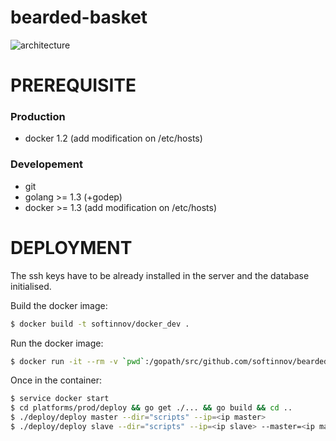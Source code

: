bearded-basket
==============

![architecture](https://docs.google.com/drawings/d/17gI1qThbS60gCfTtME9xIFRNDxauJp4hurALpPH_I8U/pub?w=678&h=488)

PREREQUISITE
============

### Production

 - docker 1.2 (add modification on /etc/hosts)

### Developement

 - git
 - golang >= 1.3 (+godep)
 - docker >= 1.3 (add modification on /etc/hosts)

DEPLOYMENT
==========

The ssh keys have to be already installed in the server and the database initialised.

Build the docker image:
```bash
$ docker build -t softinnov/docker_dev .
```

Run the docker image:
```bash
$ docker run -it --rm -v `pwd`:/gopath/src/github.com/softinnov/bearded-basket --privileged -v [path].ssh:/root/.ssh softinnov/docker_dev
```

Once in the container:
```bash
$ service docker start
$ cd platforms/prod/deploy && go get ./... && go build && cd ..
$ ./deploy/deploy master --dir="scripts" --ip=<ip master>
$ ./deploy/deploy slave --dir="scripts" --ip=<ip slave> --master=<ip master>
```

